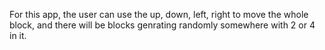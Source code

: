    For this app, the user can use the up, down, left, right to move the whole block,
and there will be  blocks genrating randomly somewhere with 2 or 4 in it.
   

